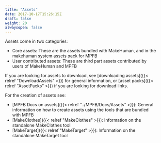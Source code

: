 ```yaml
---
title: "Assets"
date: 2017-10-17T15:26:15Z
draft: false
weight: 20
alwaysopen: false
---
```


Assets come in two categories: 

* Core assets: These are the assets bundled with MakeHuman, and in the makehuman system assets pack for MPFB
* User contributed assets: These are third part assets contributed by users of MakeHuman and MPFB

If you are looking for assets to download, see [downloading assets]({{< relref "DownloadAssets" >}}) for general information, or [asset packs]({{< relref "AssetPacks" >}}) 
if you are looking for download links.

For the creation of assets see:

* [MPFB Docs on assets]({{< relref "../MPFB/Docs/Assets" >}}): General information on how to create assets using the tools that are bundled with MPFB
* [MakeClothes]({{< relref "MakeClothes" >}}): Information on the standalone MakeClothes tool
* [MakeTarget]({{< relref "MakeTarget" >}}): Information on the standalone MakeTarget tool

